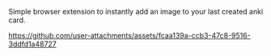 Simple browser extension to instantly add an image to your last created anki card. 



https://github.com/user-attachments/assets/fcaa139a-ccb3-47c8-9516-3ddfd1a48727

